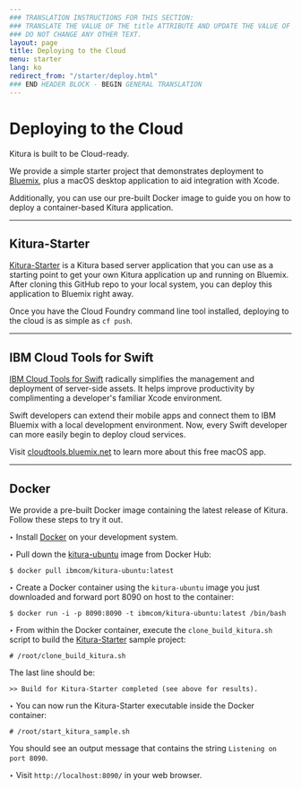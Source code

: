```yaml
---
### TRANSLATION INSTRUCTIONS FOR THIS SECTION:
### TRANSLATE THE VALUE OF THE title ATTRIBUTE AND UPDATE THE VALUE OF THE lang ATTRIBUTE.
### DO NOT CHANGE ANY OTHER TEXT.
layout: page
title: Deploying to the Cloud
menu: starter
lang: ko
redirect_from: "/starter/deploy.html"
### END HEADER BLOCK - BEGIN GENERAL TRANSLATION
---
```


<div class="titleBlock">
	<h1>Deploying to the Cloud</h1>
	<p>Kitura is built to be Cloud-ready.</p>
</div>

We provide a simple starter project that demonstrates deployment to [Bluemix](https://www.bluemix.net), plus a macOS desktop application to aid integration with Xcode.

Additionally, you can use our pre-built Docker image to guide you on how to deploy a container-based Kitura application.

---

## Kitura-Starter

[Kitura-Starter](https://github.com/IBM-Bluemix/Kitura-Starter) is a Kitura based server application that you can use as a starting point to get your own Kitura application up and running on Bluemix. After cloning this GitHub repo to your local system, you can deploy this application to Bluemix right away.

Once you have the Cloud Foundry command line tool installed, deploying to the cloud is as simple as `cf push`.

---

## IBM Cloud Tools for Swift

[IBM Cloud Tools for Swift](http://cloudtools.bluemix.net/) radically simplifies the management and deployment of server-side assets. It helps improve productivity by complimenting a developer's familiar Xcode environment.

Swift developers can extend their mobile apps and connect them to IBM Bluemix with a local development environment. Now, every Swift developer can more easily begin to deploy cloud services.

Visit [cloudtools.bluemix.net](http://cloudtools.bluemix.net/) to learn more about this free macOS app.

---

## Docker

We provide a pre-built Docker image containing the latest release of Kitura.  Follow these steps to try it out.

<span class="arrow">&#8227;</span> Install [Docker](https://www.docker.com/products/docker) on your development system.

<span class="arrow">&#8227;</span> Pull down the [kitura-ubuntu](https://hub.docker.com/r/ibmcom/kitura-ubuntu/) image from Docker Hub:

```
$ docker pull ibmcom/kitura-ubuntu:latest
```

<span class="arrow">&#8227;</span> Create a Docker container using the `kitura-ubuntu` image you just downloaded and forward port 8090 on host to the container:

```
$ docker run -i -p 8090:8090 -t ibmcom/kitura-ubuntu:latest /bin/bash
```

<span class="arrow">&#8227;</span> From within the Docker container, execute the `clone_build_kitura.sh` script to build the [Kitura-Starter](https://github.com/IBM-Bluemix/Kitura-Starter) sample project:

```
# /root/clone_build_kitura.sh
```

The last line should be:

`>> Build for Kitura-Starter completed (see above for results).`

<span class="arrow">&#8227;</span> You can now run the Kitura-Starter executable inside the Docker container:

```
# /root/start_kitura_sample.sh
```

You should see an output message that contains the string `Listening on port 8090`.

<span class="arrow">&#8227;</span> Visit `http://localhost:8090/` in your web browser.
